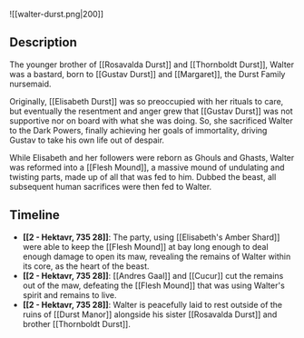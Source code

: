 ![[walter-durst.png|200]]

## Description

The younger brother of [[Rosavalda Durst]] and [[Thornboldt Durst]], Walter was a bastard, born to [[Gustav Durst]] and [[Margaret]], the Durst Family nursemaid.

Originally, [[Elisabeth Durst]] was so preoccupied with her rituals to care, but eventually the resentment and anger grew that [[Gustav Durst]] was not supportive nor on board with what she was doing. So, she sacrificed Walter to the Dark Powers, finally achieving her goals of immortality, driving Gustav to take his own life out of despair.

While Elisabeth and her followers were reborn as Ghouls and Ghasts, Walter was reformed into a [[Flesh Mound]], a massive mound of undulating and twisting parts, made up of all that was fed to him. Dubbed the beast, all subsequent human sacrifices were then fed to Walter.

## Timeline
* **[[2 - Hektavr, 735 28]]**: The party, using [[Elisabeth's Amber Shard]] were able to keep the [[Flesh Mound]] at bay long enough to deal enough damage to open its maw, revealing the remains of Walter within its core, as the heart of the beast.
* **[[2 - Hektavr, 735 28]]**: [[Andres Gaal]] and [[Cucur]] cut the remains out of the maw, defeating the [[Flesh Mound]] that was using Walter's spirit and remains to live.
* **[[2 - Hektavr, 735 28]]**: Walter is peacefully laid to rest outside of the ruins of [[Durst Manor]] alongside his sister [[Rosavalda Durst]] and brother [[Thornboldt Durst]].